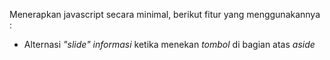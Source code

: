 Menerapkan javascript secara minimal, berikut fitur yang menggunakannya :

- Alternasi *"slide" informasi* ketika menekan *tombol* di bagian atas *aside*